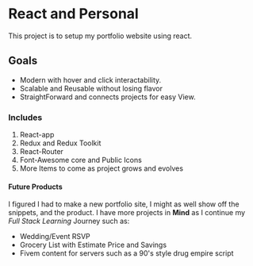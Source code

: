 # React and Personal
This project is to setup my portfolio website using react. 

## Goals
* Modern with hover and click interactability. 
* Scalable and Reusable without losing flavor
* StraightForward and connects projects for easy View.

### Includes
1. React-app
2. Redux and Redux Toolkit
3. React-Router
4. Font-Awesome core and Public Icons
5. More Items to come as project grows and evolves

#### Future Products
I figured I had to make a new portfolio site, I might as well show off the snippets, and the product. 
I have more projects in **Mind** as I continue my *Full Stack Learning* Journey such as:

* Wedding/Event RSVP
* Grocery List with Estimate Price and Savings
* Fivem content for servers such as a 90's style drug empire script